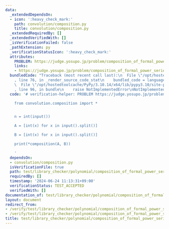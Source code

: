 ```yaml
---
data:
  _extendedDependsOn:
  - icon: ':heavy_check_mark:'
    path: convolution/composition.py
    title: convolution/composition.py
  _extendedRequiredBy: []
  _extendedVerifiedWith: []
  _isVerificationFailed: false
  _pathExtension: py
  _verificationStatusIcon: ':heavy_check_mark:'
  attributes:
    PROBLEM: https://judge.yosupo.jp/problem/composition_of_formal_power_series
    links:
    - https://judge.yosupo.jp/problem/composition_of_formal_power_series
  bundledCode: "Traceback (most recent call last):\n  File \"/opt/hostedtoolcache/PyPy/3.10.14/x64/lib/pypy3.10/site-packages/onlinejudge_verify/documentation/build.py\"\
    , line 76, in _render_source_code_stat\n    bundled_code = language.bundle(\n\
    \  File \"/opt/hostedtoolcache/PyPy/3.10.14/x64/lib/pypy3.10/site-packages/onlinejudge_verify/languages/python.py\"\
    , line 96, in bundle\n    raise NotImplementedError\nNotImplementedError\n"
  code: '# verification-helper: PROBLEM https://judge.yosupo.jp/problem/composition_of_formal_power_series

    from convolution.composition import *


    n = int(input())

    A = [int(x) for x in input().split()]

    B = [int(x) for x in input().split()]

    print(*composition(A, B))

    '
  dependsOn:
  - convolution/composition.py
  isVerificationFile: true
  path: test/library_checker/polynomial/composition_of_formal_power_series.test.py
  requiredBy: []
  timestamp: '2024-06-24 11:13:31+09:00'
  verificationStatus: TEST_ACCEPTED
  verifiedWith: []
documentation_of: test/library_checker/polynomial/composition_of_formal_power_series.test.py
layout: document
redirect_from:
- /verify/test/library_checker/polynomial/composition_of_formal_power_series.test.py
- /verify/test/library_checker/polynomial/composition_of_formal_power_series.test.py.html
title: test/library_checker/polynomial/composition_of_formal_power_series.test.py
---
```

